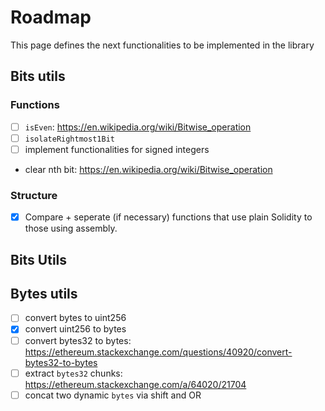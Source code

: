 # Roadmap

This page defines the next functionalities to be implemented in the library

## Bits utils

### Functions

- [ ] `isEven`: https://en.wikipedia.org/wiki/Bitwise_operation
- [ ] `isolateRightmost1Bit`
- [ ] implement functionalities for signed integers
- clear nth bit: https://en.wikipedia.org/wiki/Bitwise_operation

### Structure

- [x] Compare + seperate (if necessary) functions that use plain Solidity to those using assembly.

## Bits Utils


## Bytes utils

- [ ] convert bytes to uint256
- [x] convert uint256 to bytes
- [ ] convert bytes32 to bytes: https://ethereum.stackexchange.com/questions/40920/convert-bytes32-to-bytes
- [ ] extract `bytes32` chunks: https://ethereum.stackexchange.com/a/64020/21704 
- [ ] concat two dynamic `bytes` via shift and OR